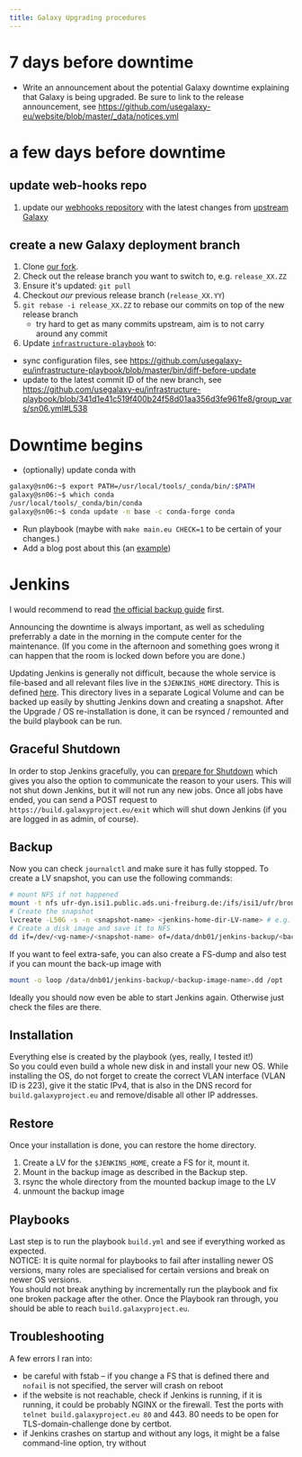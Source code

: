 ```yaml
---
title: Galaxy Upgrading procedures
---
```



# 7 days before downtime

- Write an announcement about the potential Galaxy downtime explaining that Galaxy is being upgraded. Be sure to link to the release announcement,  see https://github.com/usegalaxy-eu/website/blob/master/_data/notices.yml

# a few days before downtime

## update web-hooks repo

1. update our [webhooks repository](https://github.com/usegalaxy-eu/galaxy-webhooks) with the latest changes from [upstream Galaxy](https://github.com/galaxyproject/galaxy/tree/dev/config/plugins/webhooks)

## create a new Galaxy deployment branch

1. Clone [our fork](https://github.com/usegalaxy-eu/galaxy/).
2. Check out the release branch you want to switch to, e.g. `release_XX.ZZ`
3. Ensure it's updated: `git pull`
4. Checkout *our* previous release branch (`release_XX.YY`)
5. `git rebase -i release_XX.ZZ` to rebase our commits on top of the new release branch
   * try hard to get as many commits upstream, aim is to not carry around any commit  
6. Update [`infrastructure-playbook`](https://github.com/usegalaxy-eu/infrastructure-playbook/) to:
 * sync configuration files, see https://github.com/usegalaxy-eu/infrastructure-playbook/blob/master/bin/diff-before-update
 * update to the latest commit ID of the new branch, see https://github.com/usegalaxy-eu/infrastructure-playbook/blob/341d1e41c519f400b24f58d01aa356d3fe961fe8/group_vars/sn06.yml#L538


# Downtime begins

- (optionally) update conda with

```bash
galaxy@sn06:~$ export PATH=/usr/local/tools/_conda/bin/:$PATH
galaxy@sn06:~$ which conda
/usr/local/tools/_conda/bin/conda
galaxy@sn06:~$ conda update -n base -c conda-forge conda
```

- Run playbook (maybe with `make main.eu CHECK=1` to be certain of your changes.)
- Add a blog post about this (an [example](https://github.com/usegalaxy-eu/galaxy-freiburg/pull/82))


# Jenkins

I would recommend to read [the official backup guide](https://www.jenkins.io/doc/book/system-administration/backing-up/) first.  

Announcing the downtime is always important, as well as scheduling preferrably a date in the morning in the compute center for the maintenance. (If you come in the afternoon and something goes wrong it can happen that the room is locked down before you are done.)

Updating Jenkins is generally not difficult, because the whole service is file-based and all relevant files live in the `$JENKINS_HOME` directory. This is defined [here](https://github.com/usegalaxy-eu/infrastructure-playbook/blob/25ddd20a643c33234712ae40641cc29b0fab731d/group_vars/build.yml#L3). This directory lives in a separate Logical Volume and can be backed up easily by shutting Jenkins down and creating a snapshot. After the Upgrade / OS re-installation is done, it can be rsynced / remounted and the build playbook can be run.  

## Graceful Shutdown

In order to stop Jenkins gracefully, you can [prepare for Shutdown](https://build.galaxyproject.eu/manage/prepareShutdown) which gives you also the option to communicate the reason to your users. This will not shut down Jenkins, but it will not run any new jobs. Once all jobs have ended, you can send a POST request to `https://build.galaxyproject.eu/exit` which will shut down Jenkins (if you are logged in as admin, of course).  

## Backup
Now you can check `journalctl` and make sure it has fully stopped. To create a LV snapshot, you can use the following commands:
~~~sh
# mount NFS if not happened
mount -t nfs ufr-dyn.isi1.public.ads.uni-freiburg.de:/ifs/isi1/ufr/bronze/nfs/denbi/ /data/dnb01
# Create the snapshot
lvcreate -L50G -s -n <snapshot-name> <jenkins-home-dir-LV-name> # e.g. /dev/rl/jenkins-home
# Create a disk image and save it to NFS
dd if=/dev/<vg-name>/<snapshot-name> of=/data/dnb01/jenkins-backup/<backup-image-name>.dd
~~~
If you want to feel extra-safe, you can also create a FS-dump and also test if you can mount the back-up image with
~~~sh
mount -o loop /data/dnb01/jenkins-backup/<backup-image-name>.dd /opt
~~~
Ideally you should now even be able to start Jenkins again. Otherwise just check the files are there.

## Installation
Everything else is created by the playbook (yes, really, I tested it!)  
So you could even build a whole new disk in and install your new OS.
While installing the OS, do not forget to create the correct VLAN interface (VLAN ID is 223), give it the static IPv4, that is also in the DNS record for `build.galaxyproject.eu` and remove/disable all other IP addresses.  

## Restore
Once your installation is done, you can restore the home directory.
1. Create a LV for the `$JENKINS_HOME`, create a FS for it, mount it.
2. Mount in the backup image as described in the Backup step.
3. rsync the whole directory from the mounted backup image to the LV
4. unmount the backup image

## Playbooks
Last step is to run the playbook `build.yml` and see if everything worked as expected.  
NOTICE: It is quite normal for playbooks to fail after installing newer OS versions, many roles are specialised for certain versions and break on newer OS versions.  
You should not break anything by incrementally run the playbook and fix one broken package after the other.
Once the Playbook ran through, you should be able to reach `build.galaxyproject.eu`.

## Troubleshooting
A few errors I ran into:
- be careful with fstab – if you change a FS that is defined there and `nofail` is not specified, the server will crash on reboot
- if the website is not reachable, check if Jenkins is running, if it is running, it could be probably NGINX or the firewall. Test the ports with `telnet build.galaxyproject.eu 80` and 443. 80 needs to be open for TLS-domain-challenge done by certbot.
- if Jenkins crashes on startup and without any logs, it might be a false command-line option, try without
